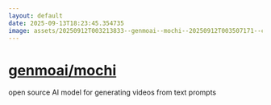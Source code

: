 ```yaml
---
layout: default
date: 2025-09-13T18:23:45.354735
image: assets/20250912T003213833--genmoai--mochi--20250912T003507171--cropped.png
---
```


# [genmoai/mochi](https://github.com/genmoai/mochi)

open source AI model for generating videos from text prompts

